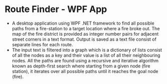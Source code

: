 # Route Finder - WPF App
- A desktop application using WPF .NET framework to find all possible paths from a fire-station to a target location where a fire broke out. The map of the fire district is provided as integer number pairs for adjacent street corners in a text format. Output is saved as a text file consist of  separate lines for each route.
- The input text is filtered into a graph which is a dictionary of lists consist of all the nodes as a key and their value is a list of all their neighbouring nodes. All the paths are found using a recursive and iterative algorithm known as depth-first search where starting from a given node (fire station), it iterates over all possible paths until it reaches the goal node (fire).